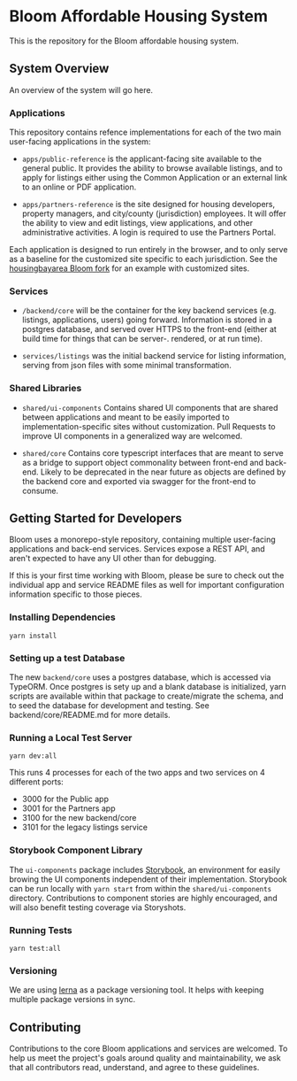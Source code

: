 # Bloom Affordable Housing System

This is the repository for the Bloom affordable housing system.

## System Overview

An overview of the system will go here.

### Applications

This repository contains refence implementations for each of the two main user-facing applications in the system:

- `apps/public-reference` is the applicant-facing site available to the general public. It provides the ability to browse available listings, and to apply for listings either using the Common Application or an external link to an online or PDF application.

- `apps/partners-reference` is the site designed for housing developers, property managers, and city/county (jurisdiction) employees. It will offer the ability to view and edit listings, view applications, and other administrative activities. A login is required to use the Partners Portal.

Each application is designed to run entirely in the browser, and to only serve as a baseline for the customized site specific to each jurisdiction. See the [housingbayarea Bloom fork](https://github.com/housingbayarea/bloom) for an example with customized sites.

### Services

- `/backend/core` will be the container for the key backend services (e.g. listings, applications, users) going forward. Information is stored in a postgres database, and served over HTTPS to the front-end (either at build time for things that can be server-. rendered, or at run time).

- `services/listings` was the initial backend service for listing information, serving from json files with some minimal transformation.

### Shared Libraries

- `shared/ui-components` Contains shared UI components that are shared between applications and meant to be easily imported to implementation-specific sites without customization. Pull Requests to improve UI components in a generalized way are welcomed.

- `shared/core` Contains core typescript interfaces that are meant to serve as a bridge to support object commonality between front-end and back-end. Likely to be deprecated in the near future as objects are defined by the backend core and exported via swagger for the front-end to consume.

## Getting Started for Developers

Bloom uses a monorepo-style repository, containing multiple user-facing applications and back-end services. Services expose a REST API, and aren't expected to have any UI other than for debugging.

If this is your first time working with Bloom, please be sure to check out the individual app and service README files as well for important configuration information specific to those pieces.

### Installing Dependencies

```
yarn install
```

### Setting up a test Database

The new `backend/core` uses a postgres database, which is accessed via TypeORM. Once postgres is sety up and a blank database is initialized, yarn scripts are available within that package to create/migrate the schema, and to seed the database for development and testing. See backend/core/README.md for more details.

### Running a Local Test Server

```
yarn dev:all
```

This runs 4 processes for each of the two apps and two services on 4 different ports:

- 3000 for the Public app
- 3001 for the Partners app
- 3100 for the new backend/core
- 3101 for the legacy listings service

### Storybook Component Library

The `ui-components` package includes [Storybook](https://storybook.js.org/), an environment for easily browing the UI components independent of their implementation. Storybook can be run locally with `yarn start` from within the `shared/ui-components` directory. Contributions to component stories are highly encouraged, and will also benefit testing coverage via Storyshots.

### Running Tests

```
yarn test:all
```

### Versioning

We are using [lerna](https://lerna.js.org/) as a package versioning tool. It helps with keeping multiple package versions in sync.

## Contributing

Contributions to the core Bloom applications and services are welcomed. To help us meet the project's goals around quality and maintainability, we ask that all contributors read, understand, and agree to these guidelines.
